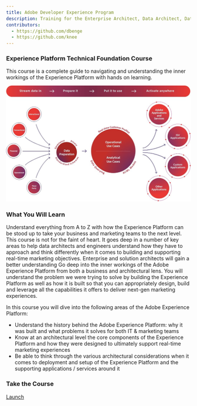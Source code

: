 ```yaml
---
title: Adobe Developer Experience Program
description: Training for the Enterprise Architect, Data Architect, Data Engineer and general developer
contributors:
  - https://github.com/dbenge 
  - https://github.com/knee
---
```


<TitleBlock slots="heading, text" theme="light" />

### Experience Platform Technical Foundation Course

This course is a complete guide to navigating and understanding the inner workings of the Experience Platform with hands on learning.

<TextBlock slots="image, heading, text1, text2, text3" />

![Experience Platform](../images/aep-splash.jpg)

### What You Will Learn

Understand everything from A to Z with how the Experience Platform can be stood up to take your business and marketing teams to the next level. This course is not for the faint of heart. It goes deep in a number of key areas to help data architects and engineers understand how they have to approach and think differently when it comes to building and supporting real-time marketing objectives. Enterprise and solution architects will gain a better understanding
Go deep into the inner workings of the Adobe Experience Platform from both a business and architectural lens.  You will understand the problem we were trying to solve by building the Experience Platform as well as how it is built so that you can appropriately design, build and leverage all the capabilities it offers to deliver next-gen marketing experiences.

In this course you will dive into the following areas of the Adobe Experience Platform: 

- Understand the history behind the Adobe Experience Platform: why it was built and what problems it solves for both IT & marketing teams
- Know at an architectural level the core components of the Experience Platform and how they were designed to ultimately support real-time marketing experiences
- Be able to think through the various architectural considerations when it comes to deployment and setup of the Experience Platform and the supporting applications / services around it

<AnnouncementBlock slots="heading, button" />

### Take the Course

[Launch](/training/aec-essentials/index.html)